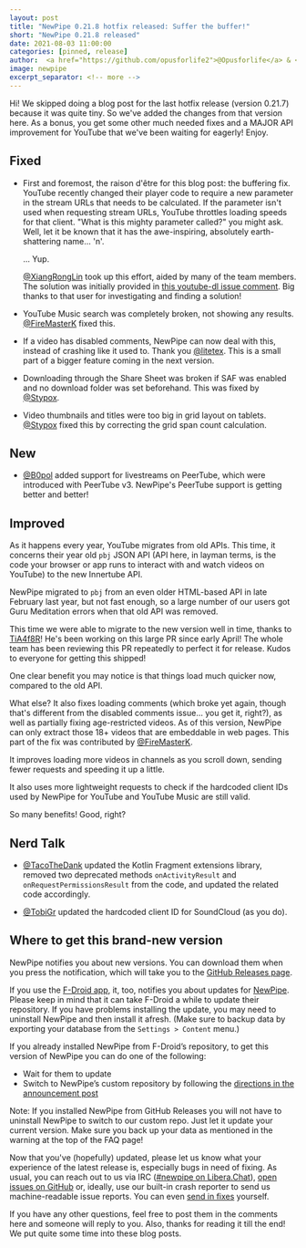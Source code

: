 ```yaml
---
layout: post
title: "NewPipe 0.21.8 hotfix released: Suffer the buffer!"
short: "NewPipe 0.21.8 released"
date: 2021-08-03 11:00:00
categories: [pinned, release]
author:  <a href="https://github.com/opusforlife2">@Opusforlife</a> & <a href="https://github.com/poolitzer">@Poolitzer</a>
image: newpipe
excerpt_separator: <!-- more -->
---
```


Hi! We skipped doing a blog post for the last hotfix release (version 0.21.7) because it was quite tiny. So we've added the changes from that version here. As a bonus, you get some other much needed fixes and a MAJOR API improvement for YouTube that we've been waiting for eagerly! Enjoy.

<!-- more -->

## Fixed

- First and foremost, the raison d'être for this blog post: the buffering fix. YouTube recently changed their player code to require a new parameter in the stream URLs that needs to be calculated. If the parameter isn't used when requesting stream URLs, YouTube throttles loading speeds for that client. "What is this mighty parameter called?" you might ask. Well, let it be known that it has the awe-inspiring, absolutely earth-shattering name... 'n'.

    ... Yup.

    [@XiangRongLin](https://github.com/XiangRongLin) took up this effort, aided by many of the team members. The solution was initially provided in [this youtube-dl issue comment](https://github.com/ytdl-org/youtube-dl/issues/29326#issuecomment-865985377). Big thanks to that user for investigating and finding a solution!

- YouTube Music search was completely broken, not showing any results. [@FireMasterK](https://github.com/FireMasterK) fixed this. 

- If a video has disabled comments, NewPipe can now deal with this, instead of crashing like it used to. Thank you [@litetex](https://github.com/litetex). This is a small part of a bigger feature coming in the next version.

- Downloading through the Share Sheet was broken if SAF was enabled and no download folder was set beforehand. This was fixed by [@Stypox](https://github.com/Stypox).

- Video thumbnails and titles were too big in grid layout on tablets. [@Stypox](https://github.com/Stypox) fixed this by correcting the grid span count calculation.

## New

- [@B0pol](https://github.com/B0pol) added support for livestreams on PeerTube, which were introduced with PeerTube v3. NewPipe's PeerTube support is getting better and better!

## Improved

As it happens every year, YouTube migrates from old APIs. This time, it concerns their year old `pbj` JSON API (API here, in layman terms, is the code your browser or app runs to interact with and watch videos on YouTube) to the new Innertube API.

NewPipe migrated to `pbj` from an even older HTML-based API in late February last year, but not fast enough, so a large number of our users got Guru Meditation errors when that old API was removed.

This time we were able to migrate to the new version well in time, thanks to [TiA4f8R](https://github.com/TiA4f8R)! He's been working on this large PR since early April! The whole team has been reviewing this PR repeatedly to perfect it for release. Kudos to everyone for getting this shipped!

One clear benefit you may notice is that things load much quicker now, compared to the old API.

What else? It also fixes loading comments (which broke yet again, though that's different from the disabled comments issue... you get it, right?), as well as partially fixing age-restricted videos. As of this version, NewPipe can only extract those 18+ videos that are embeddable in web pages. This part of the fix was contributed by [@FireMasterK](https://github.com/FireMasterK).

It improves loading more videos in channels as you scroll down, sending fewer requests and speeding it up a little.

It also uses more lightweight requests to check if the hardcoded client IDs used by NewPipe for YouTube and YouTube Music are still valid.

So many benefits! Good, right?

## Nerd Talk

- [@TacoTheDank](https://github.com/TacoTheDank) updated the Kotlin Fragment extensions library, removed two deprecated methods `onActivityResult` and `onRequestPermissionsResult` from the code, and updated the related code accordingly.

- [@TobiGr](https://github.com/TobiGr) updated the hardcoded client ID for SoundCloud (as you do).

## Where to get this brand-new version

NewPipe notifies you about new versions. You can download them when you press the notification, which will take you to the [GitHub Releases page](https://github.com/TeamNewPipe/NewPipe/releases).

If you use the [F-Droid app](https://f-droid.org/), it, too, notifies you about updates for [NewPipe](https://f-droid.org/packages/org.schabi.newpipe/).
Please keep in mind that it can take F-Droid a while to update their repository. If you have problems installing the update, you may need to uninstall NewPipe and then install it afresh. (Make sure to backup data by exporting your database from the `Settings > Content` menu.)

If you already installed NewPipe from F-Droid’s repository, to get this version of NewPipe you can do one of the following:

* Wait for them to update
* Switch to NewPipe’s custom repository by following the [directions in the announcement post](https://newpipe.net/blog/announcement/f-droid/pinned/f-droid-repo/)

Note: If you installed NewPipe from GitHub Releases you will not have to uninstall NewPipe to switch to our custom repo. Just let it update your current version.
Make sure you back up your data as mentioned in the warning at the top of the FAQ page!

Now that you've (hopefully) updated, please let us know what your experience of the latest release is, especially bugs in need of fixing. As usual, you can reach out to us via IRC ([#newpipe on Libera.Chat](https://web.libera.chat/#newpipe)), [open issues on GitHub](https://github.com/TeamNewPipe/NewPipe/issues/new/choose) or, ideally, use our built-in crash reporter to send us machine-readable issue reports. You can even [send in fixes](https://github.com/TeamNewPipe/NewPipe/blob/dev/.github/CONTRIBUTING.md#bug-fixing) yourself.

If you have any other questions, feel free to post them in the comments here and someone will reply to you.  Also, thanks for reading it till the end! We put quite some time into these blog posts.
